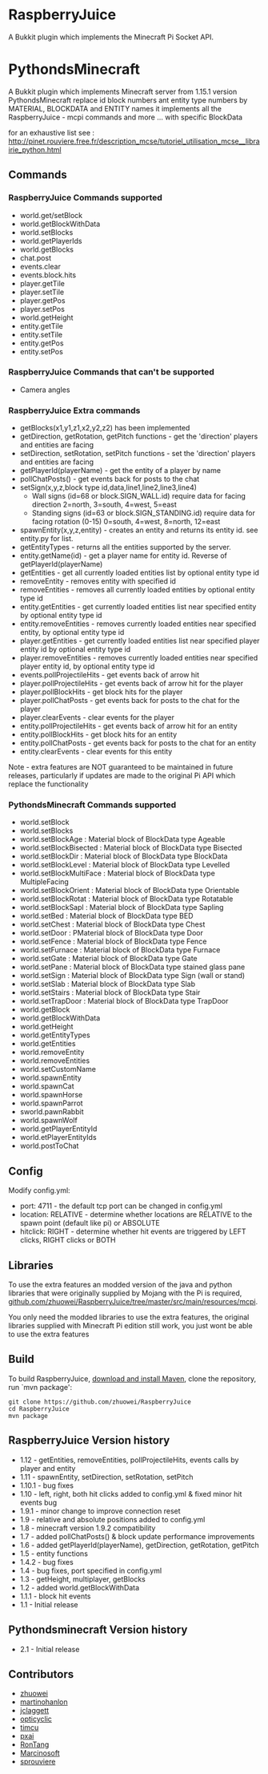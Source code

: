 # RaspberryJuice

A Bukkit plugin which implements the Minecraft Pi Socket API.

# PythondsMinecraft

A Bukkit plugin which implements Minecraft server from 1.15.1 version
PythondsMinecraft replace id  block numbers ant entity type numbers by MATERIAL, BLOCKDATA and ENTITY names
it implements all the RaspberryJuice - mcpi commands and more ... with specific BlockData

for an exhaustive list see : http://pinet.rouviere.free.fr/description_mcse/tutoriel_utilisation_mcse__librairie_python.html


## Commands

###  RaspberryJuice Commands supported

 - world.get/setBlock
 - world.getBlockWithData
 - world.setBlocks
 - world.getPlayerIds
 - world.getBlocks
 - chat.post
 - events.clear
 - events.block.hits
 - player.getTile
 - player.setTile
 - player.getPos
 - player.setPos
 - world.getHeight
 - entity.getTile
 - entity.setTile
 - entity.getPos
 - entity.setPos

### RaspberryJuice Commands that can't be supported

 - Camera angles

### RaspberryJuice Extra commands

 - getBlocks(x1,y1,z1,x2,y2,z2) has been implemented
 - getDirection, getRotation, getPitch functions - get the 'direction' players and entities are facing
 - setDirection, setRotation, setPitch functions - set the 'direction' players and entities are facing
 - getPlayerId(playerName) - get the entity of a player by name
 - pollChatPosts() - get events back for posts to the chat
 - setSign(x,y,z,block type id,data,line1,line2,line3,line4)
   - Wall signs (id=68 or block.SIGN_WALL.id) require data for facing direction 2=north, 3=south, 4=west, 5=east
   - Standing signs (id=63 or block.SIGN_STANDING.id) require data for facing rotation (0-15) 0=south, 4=west, 8=north, 12=east
 - spawnEntity(x,y,z,entity) - creates an entity and returns its entity id. see entity.py for list.
 - getEntityTypes - returns all the entities supported by the server.
 - entity.getName(id) - get a player name for entity id. Reverse of getPlayerId(playerName)
 - getEntities - get all currently loaded entities list by optional entity type id
 - removeEntity - removes entity with specified id
 - removeEntities - removes all currently loaded entities by optional entity type id
 - entity.getEntities - get currently loaded entities list near specified entity by optional entity type id
 - entity.removeEntities - removes currently loaded entities near specified entity, by optional entity type id
 - player.getEntities - get currently loaded entities list near specified player entity id by optional entity type id
 - player.removeEntities - removes currently loaded entities near specified player entity id, by optional entity type id
 - events.pollProjectileHits - get events back of arrow hit
 - player.pollProjectileHits - get events back of arrow hit for the player
 - player.pollBlockHits - get block hits for the player
 - player.pollChatPosts - get events back for posts to the chat for the player
 - player.clearEvents - clear events for the player
 - entity.pollProjectileHits - get events back of arrow hit for an entity
 - entity.pollBlockHits - get block hits for an entity
 - entity.pollChatPosts - get events back for posts to the chat for an entity
 - entity.clearEvents - clear events for this entity
 
Note - extra features are NOT guaranteed to be maintained in future releases, particularly if updates are made to the original Pi API which replace the functionality

###  PythondsMinecraft Commands supported
- world.setBlock 
- world.setBlocks 
- world.setBlockAge : Material block of  BlockData type Ageable
- world.setBlockBisected : Material block of  BlockData type  Bisected
- world.setBlockDir : Material block of  BlockData type BlockData
- world.setBlockLevel : Material block of  BlockData type  Levelled
- world.setBlockMultiFace : Material block of  BlockData type  MultipleFacing 
- world.setBlockOrient : Material block of  BlockData type  Orientable
- world.setBlockRotat : Material block of  BlockData type Rotatable
- world.setBlockSapl : Material block of  BlockData type Sapling 
- world.setBed : Material block of  BlockData type  BED 
- world.setChest : Material block of  BlockData type Chest 
- world.setDoor : PMaterial block of  BlockData type Door 
- world.setFence : Material block of  BlockData type  Fence 
- world.setFurnace : Material block of  BlockData type  Furnace 
- world.setGate : Material block of  BlockData type  Gate 
- world.setPane : Material block of  BlockData type stained glass pane
- world.setSign : Material block of  BlockData type  Sign (wall or stand)
- world.setSlab : Material block of  BlockData type  Slab 
- world.setStairs : Material block of  BlockData type  Stair
- world.setTrapDoor : Material block of  BlockData type TrapDoor
- world.getBlock 
- world.getBlockWithData 
- world.getHeight 
- world.getEntityTypes
- world.getEntities 
- world.removeEntity 
- world.removeEntities 
- world.setCustomName 
- world.spawnEntity 
- world.spawnCat 
- world.spawnHorse 
- world.spawnParrot 
- sworld.pawnRabbit 
- world.spawnWolf 
- world.getPlayerEntityId 
- world.etPlayerEntityIds 
- world.postToChat



## Config

Modify config.yml:

 - port: 4711 - the default tcp port can be changed in config.yml
 - location: RELATIVE - determine whether locations are RELATIVE to the spawn point (default like pi) or ABSOLUTE
 - hitclick: RIGHT - determine whether hit events are triggered by LEFT clicks, RIGHT clicks or BOTH 

## Libraries

To use the extra features an modded version of the java and python libraries that were originally supplied by Mojang with the Pi is required, [github.com/zhuowei/RaspberryJuice/tree/master/src/main/resources/mcpi](https://github.com/zhuowei/RaspberryJuice/tree/master/src/main/resources/mcpi).  

You only need the modded libraries to use the extra features, the original libraries supplied with Minecraft Pi edition still work, you just wont be able to use the extra features

## Build

To build RaspberryJuice, [download and install Maven](https://maven.apache.org/install.html), clone the repository, run `mvn package':

```
git clone https://github.com/zhuowei/RaspberryJuice
cd RaspberryJuice
mvn package
```

##  RaspberryJuice Version history

 - 1.12 - getEntities, removeEntities, pollProjectileHits, events calls by player and entity
 - 1.11 - spawnEntity, setDirection, setRotation, setPitch
 - 1.10.1 - bug fixes
 - 1.10 - left, right, both hit clicks added to config.yml & fixed minor hit events bug
 - 1.9.1 - minor change to improve connection reset
 - 1.9 - relative and absolute positions added to config.yml
 - 1.8 - minecraft version 1.9.2 compatibility
 - 1.7 - added pollChatPosts() & block update performance improvements
 - 1.6 - added getPlayerId(playerName), getDirection, getRotation, getPitch
 - 1.5 - entity functions
 - 1.4.2 - bug fixes
 - 1.4 - bug fixes, port specified in config.yml
 - 1.3 - getHeight, multiplayer, getBlocks
 - 1.2 - added world.getBlockWithData
 - 1.1.1 - block hit events
 - 1.1 - Initial release


##  Pythondsminecraft Version history

 - 2.1 - Initial release


## Contributors

 - [zhuowei](https://github.com/zhuowei)
 - [martinohanlon](https://github.com/martinohanlon)
 - [jclaggett](https://github.com/jclaggett)
 - [opticyclic](https://github.com/opticyclic)
 - [timcu](https://www.triptera.com.au/wordpress/)
 - [pxai](https://github.com/pxai)
 - [RonTang](https://github.com/RonTang)
 - [Marcinosoft](https://github.com/Marcinosoft)
 - [sprouviere](https://github.com/sprouviere)
 
